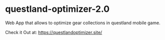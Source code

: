 # questland-optimizer-2.0
 Web App that allows to optimize gear collections in questland mobile game.
 
 Check it Out at: https://questlandoptimizer.site/
